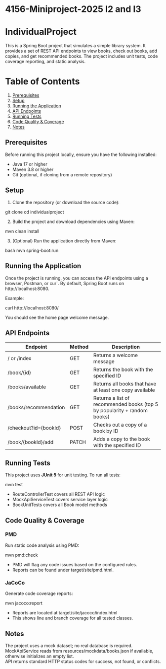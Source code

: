 # 4156-Miniproject-2025 I2 and I3

# IndividualProject

This is a Spring Boot project that simulates a simple library system. It provides a set of REST API endpoints to view books, check out books, add copies, and get recommended books. The project includes unit tests, code coverage reporting, and static analysis.

# Table of Contents
1. [Prerequisites](#prerequisites)  
2. [Setup](#setup)  
3. [Running the Application](#running-the-application)  
4. [API Endpoints](#api-endpoints)  
5. [Running Tests](#running-tests)  
6. [Code Quality & Coverage](#code-quality--coverage)   
7. [Notes](#notes)



## Prerequisites
Before running this project locally, ensure you have the following installed:

- Java 17 or higher  
- Maven 3.8 or higher  
- Git (optional, if cloning from a remote repository)  



## Setup
1. Clone the repository (or download the source code):


git clone <repository-url>
cd individualproject


2. Build the project and download dependencies using Maven:


mvn clean install


3. (Optional) Run the application directly from Maven:

bash
mvn spring-boot:run




## Running the Application
Once the project is running, you can access the API endpoints using a browser, Postman, or cur`. By default, Spring Boot runs on http://localhost:8080.

Example:


curl http://localhost:8080/

You should see the home page welcome message.



## API Endpoints

| Endpoint | Method | Description |
|----------|--------|-------------|
| / or /index | GET | Returns a welcome message |
| /book/{id} | GET | Returns the book with the specified ID |
| /books/available | GET | Returns all books that have at least one copy available |
| /books/recommendation | GET | Returns a list of recommended books (top 5 by popularity + random books) |
| /checkout?id={bookId} | POST | Checks out a copy of a book by ID |
| /book/{bookId}/add | PATCH | Adds a copy to the book with the specified ID |



## Running Tests
This project uses **JUnit 5** for unit testing. To run all tests:

mvn test

- RouteControllerTest covers all REST API logic  
- MockApiServiceTest covers service layer logic  
- BookUnitTests covers all Book model methods  



## Code Quality & Coverage

### PMD
Run static code analysis using PMD:

mvn pmd:check

- PMD will flag any code issues based on the configured rules.  
- Reports can be found under target/site/pmd.html.

### JaCoCo
Generate code coverage reports:

mvn jacoco:report

- Reports are located at target/site/jacoco/index.html  
- This shows line and branch coverage for all tested classes.

## Notes
The project uses a mock dataset; no real database is required.  
MockApiService reads from resources/mockdata/books.json if available, otherwise initializes an empty list.  
API returns standard HTTP status codes for success, not found, or conflicts.  



